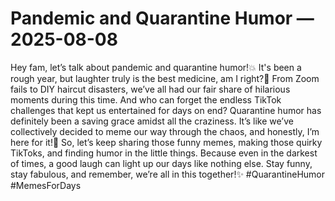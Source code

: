 # Pandemic and Quarantine Humor — 2025-08-08

Hey fam, let’s talk about pandemic and quarantine humor!💥 It's been a rough year, but laughter truly is the best medicine, am I right?🤣 From Zoom fails to DIY haircut disasters, we’ve all had our fair share of hilarious moments during this time. And who can forget the endless TikTok challenges that kept us entertained for days on end? Quarantine humor has definitely been a saving grace amidst all the craziness. It’s like we’ve collectively decided to meme our way through the chaos, and honestly, I’m here for it!🙌 So, let’s keep sharing those funny memes, making those quirky TikToks, and finding humor in the little things. Because even in the darkest of times, a good laugh can light up our days like nothing else. Stay funny, stay fabulous, and remember, we’re all in this together!✨ #QuarantineHumor #MemesForDays